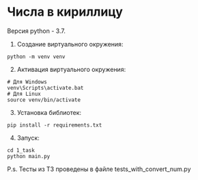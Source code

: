 # Числа в кириллицу

Версия python - 3.7.

1) Создание виртуального окружения:
```
python -m venv venv
```
2) Активация виртуального окружения:
```
# Для Windows
venv\Scripts\activate.bat
# Для Linux
source venv/bin/activate
```

3) Установка библиотек:
```
pip install -r requirements.txt
```

4) Запуск:
```
cd 1_task
python main.py
```

P.s. Тесты из ТЗ проведены в файле tests_with_convert_num.py
